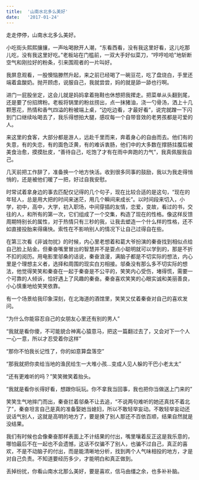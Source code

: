 ```yaml
---
title:  '山南水北多么美好'
date:   '2017-01-24'
---
```


走走停停，山南水北多么美好。

小吃街头熙熙攘攘，一声吆喝掀开人潮，“东看西看，没有我这里好看，这儿吃那儿吃，没有我这里好吃。”老板站在门槛前，一双大手好似菜刀，“哼哼哈哈”地斩断空气和刚拉好的粉条，引来围观者的一片叫好。

我屏息观看，一股懊恼滕然升起，来之前已经喝了一碗豆花，吃了盘烧白，手里还端着盒酸奶。抛开顾虑，说服自己，我就尝尝，妈的就是舔一舔也行啊。

进门一屁股坐定，这会儿就是妈妈拿着拖鞋也休想把我撵走。把菜单从头翻到尾，还是要了份招牌粉。老板将锅里的粉丝捞出，点一抹猪油，浇一勺骨汤，洒上十几颗葱花，热情和香气四溢的粉被端上桌，“边吃边看，才最好看”，说完就蹭一下闪到门口继续吆喝去了，我乐得想拍大腿，感叹每一个自带音效的老男孩都是可爱的人。

来这里的食客，大部分都是游人，远赴千里而来，奔着身心的自由而去。他们有的失意，有的失恋，有的面色泛黄，有的难诉衷肠，他们中的大多数在撑肠拄腹后被美食治愈，摸摸肚皮，“善待自己，吃饱了才有在雨中奔跑的力气”，我真佩服我自己。

几天前把工作辞了，准备换一个地方快活。收到很多同事的鼓励，我以为我走得悄悄的，还是被他们暖了一把，好过自我安慰。

时常试着拿身边的事去匹配仅记得的几个句子，现在比较合适的是这句，“现在的年轻人，总是用大把的时间来迷茫，用几个瞬间来成长”。以时间段来切入，小学，初中，高中，大学，初入职场，中间穿插的友情，恋爱，变故，看过的书，交往的人，和所有的第一次，它们组成了一个交集，构造了现在的性格。像这样反馈周期特别长的属性，对于热情只有三秒的我，让我去塑造一个什么样的性格，还不如直接投胎来得痛快。索性在不影响别人的情况下让自己过得自在些。

在第三次看《非诚勿扰》的时候，内心里老想着和葛大爷扮演的秦奋找到相似点给自己脸上贴金。但秦奋嘴里冒出的智慧并不是耍点小聪明就可以学到的，那是不折不扣的阅历。用电影里邬桑的话说，秦奋浪漫，满脑子都是不切实际的想法，内心里是个理想主义者，选择和周围的现实白刃相接。邬桑没有那么多不切实际的想法，他觉得笑笑和秦奋在一起于秦奋是不公平的，笑笑内心受伤，堵得慌，需要一个可靠的人倾诉，恰好遇上了风趣的秦奋。秦奋喜欢笑笑的心眼实诚和美丽善良，小心慎重地给笑笑依靠。

有一个场景给我印象深刻，在北海道的酒馆里，笑笑又仗着秦奋对自己的喜欢发问。

“为什么你能容忍自己的女朋友心里还有别的男人”

“我就是看你傻，不可能貌合神离心猿意马，把这一篇翻过去了，又会对下一个人一心一意，所以才忍受着你这样”

“那你不怕我长记性了，你的如意算盘落空”

“那我就把你卖给当地的渔民给生一大堆小孩...变成人见人躲的干巴小老太太”

“还有更难听的吗？”笑笑微笑着抬头。

“我就是看你长得好看，想跟你玩玩。你不拿我当回事，我也把你当做送上门来的”

笑笑生气地摔门而出，秦奋拦着邬桑不让去追，“不说两句难听的她还真找不着北了”，秦奋坦言自己是真的准备娶她当媳妇，所以不敢轻举妄动。不敢轻举妄动还说话气别人，这就是高明的地方了，要是换了别人那还不百依百顺，结果自然就是没结果。

我们有时候也会像秦奋那样表面上不计结果的付出，嘴里嚷着反正这是我乐意的，哪怕最后不在一起也不会遗憾，这话不仅骗不了别人，也骗不过自己，真正的喜欢，不是不动脑子的付出，而是能清晰地分析，找到两个人气味相投的地方，才是对自己负责。不知道要经历多少，才能明白和真正做到。

丢掉纷扰，你看山南水北那么美好，要是喜欢，信马由缰之余，也多补补脑。
